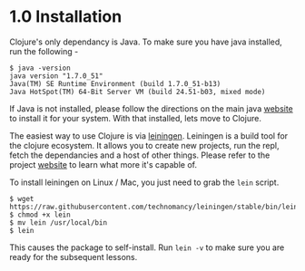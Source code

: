 # 1.0 Installation

Clojure's only dependancy is Java. To make sure you have java installed, run the following -

```
$ java -version
java version "1.7.0_51"
Java(TM) SE Runtime Environment (build 1.7.0_51-b13)
Java HotSpot(TM) 64-Bit Server VM (build 24.51-b03, mixed mode)
```

If Java is not installed, please follow the directions on the main java [website]() to install it for your system. With that installed, lets move to Clojure.

The easiest way to use Clojure is via [leiningen](http://leiningen.org/). Leiningen is a build tool for the clojure ecosystem. It allows you to create new projects, run the repl, fetch the dependancies and a host of other things. Please refer to the project [website](http://leiningen.org) to learn what more it's capable of.

To install leiningen on Linux / Mac, you just need to grab the `lein` script.

```
$ wget https://raw.githubusercontent.com/technomancy/leiningen/stable/bin/lein
$ chmod +x lein
$ mv lein /usr/local/bin
$ lein
```

This causes the package to self-install. Run `lein -v` to make sure you are ready for the subsequent lessons.
